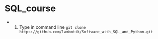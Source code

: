 # SQL_course
- 1) Type in command line ```git clone https://github.com/lambotik/Software_with_SQL_and_Python.git```
